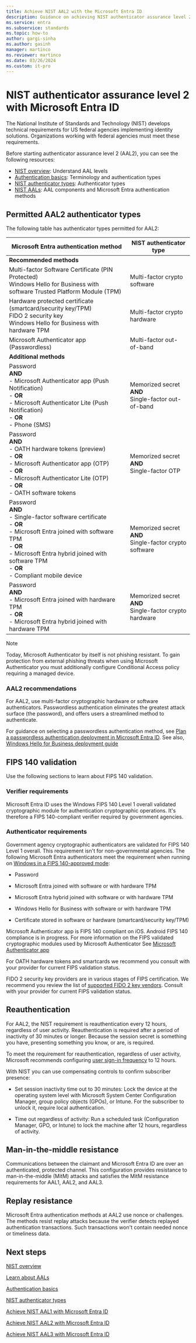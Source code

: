 ```yaml
---
title: Achieve NIST AAL2 with the Microsoft Entra ID
description: Guidance on achieving NIST authenticator assurance level 2 (AAL2) with Microsoft Entra ID.
ms.service: entra
ms.subservice: standards
ms.topic: how-to
author: gargi-sinha
ms.author: gasinh
manager: martinco
ms.reviewer: martinco
ms.date: 03/26/2024
ms.custom: it-pro
---
```


# NIST authenticator assurance level 2 with Microsoft Entra ID

The National Institute of Standards and Technology (NIST) develops technical requirements for US federal agencies implementing identity solutions. Organizations working with federal agencies must meet these requirements.

Before starting authenticator assurance level 2 (AAL2), you can see the following resources:

* [NIST overview](nist-overview.md): Understand AAL levels
* [Authentication basics](nist-authentication-basics.md): Terminology and authentication types
* [NIST authenticator types](nist-authenticator-types.md): Authenticator types
* [NIST AALs](nist-about-authenticator-assurance-levels.md): AAL components and Microsoft Entra authentication methods

## Permitted AAL2 authenticator types

The following table has authenticator types permitted for AAL2:

| Microsoft Entra authentication method| NIST authenticator type |
| - | - |
| **Recommended methods** |   |
| Multi-factor Software Certificate (PIN Protected) <br> Windows Hello for Business with software Trusted Platform Module (TPM)| Multi-factor crypto software |
| Hardware protected certificate (smartcard/security key/TPM) <br> FIDO 2 security key <br> Windows Hello for Business with hardware TPM | Multi-factor crypto hardware |
|Microsoft Authenticator app (Passwordless)  | Multi-factor out-of-band
| **Additional methods** |  |
| Password <br> **AND** <br>- Microsoft Authenticator app (Push Notification) <br>- **OR** <br>- Microsoft Authenticator Lite (Push Notification) <br>- **OR** <br>- Phone (SMS) | Memorized secret <br>**AND**<br> Single-factor out-of-band |
| Password <br> **AND** <br>- OATH hardware tokens (preview) <br>- **OR**<br>- Microsoft Authenticator app (OTP)<br>- **OR**<br>- Microsoft Authenticator Lite (OTP)<br>- **OR** <br>- OATH software tokens | Memorized secret <br>**AND** <br>Single-factor OTP|
| Password <br>**AND** <br>- Single-factor software certificate <br>- **OR**<br>- Microsoft Entra joined  with software TPM <br>- **OR**<br>- Microsoft Entra hybrid joined with software TPM  <br>- **OR**<br>- Compliant mobile device | Memorized secret <br>**AND**<br> Single-factor crypto software |
| Password <br>**AND**<br>- Microsoft Entra joined with hardware TPM <br>- **OR**<br>- Microsoft Entra hybrid joined with hardware TPM| Memorized secret <br>**AND**<br>Single-factor crypto hardware |

> [!NOTE]
> Today, Microsoft Authenticator by itself is not phishing resistant. To gain protection from external phishing threats when using Microsoft Authenticator you must additionally configure Conditional Access policy requiring a managed device.

### AAL2 recommendations

For AAL2, use multi-factor cryptographic hardware or software authenticators. Passwordless authentication eliminates the greatest attack surface (the password), and offers users a streamlined method to authenticate.

For guidance on selecting a passwordless authentication method, see [Plan a passwordless authentication deployment in Microsoft Entra ID](~/identity/authentication/howto-authentication-passwordless-deployment.md). See also, [Windows Hello for Business deployment guide](/windows/security/identity-protection/hello-for-business/hello-deployment-guide)

## FIPS 140 validation

Use the following sections to learn about FIPS 140 validation.

### Verifier requirements

Microsoft Entra ID uses the Windows FIPS 140 Level 1 overall validated cryptographic module for authentication cryptographic operations. It's therefore a FIPS 140-compliant verifier required by government agencies.

### Authenticator requirements

Government agency cryptographic authenticators are validated for FIPS 140 Level 1 overall. This requirement isn't for non-governmental agencies. The following Microsoft Entra authenticators meet the requirement when running on [Windows in a FIPS 140-approved mode](/windows/security/security-foundations/certification/fips-140-validation):

* Password

* Microsoft Entra joined with software or with hardware TPM

* Microsoft Entra hybrid joined with software or with hardware TPM

* Windows Hello for Business with software or with hardware TPM

* Certificate stored in software or hardware (smartcard/security key/TPM)

Microsoft Authenticator app is FIPS 140 compliant on iOS. Android FIPS 140 compliance is in progress. For more information on the FIPS validated cryptographic modules used by Microsoft Authenticator See [Microsoft Authenticator app](~/identity/authentication/concept-authentication-authenticator-app.md#fips-140-compliant-for-microsoft-entra-authentication)

For OATH hardware tokens and smartcards we recommend you consult with your provider for current FIPS validation status.

FIDO 2 security key providers are in various stages of FIPS certification. We recommend you review the list of [supported FIDO 2 key vendors](~/identity/authentication/concept-authentication-passwordless.md). Consult with your provider for current FIPS validation status.

## Reauthentication

For AAL2, the NIST requirement is reauthentication every 12 hours, regardless of user activity. Reauthentication is required after a period of inactivity of 30 minutes or longer. Because the session secret is something you have, presenting something you know, or are, is required.

To meet the requirement for reauthentication, regardless of user activity, Microsoft recommends configuring [user sign-in frequency](~/identity/conditional-access/howto-conditional-access-session-lifetime.md) to 12 hours.

With NIST you can use compensating controls to confirm subscriber presence:

* Set session inactivity time out to 30 minutes: Lock the device at the operating system level with Microsoft System Center Configuration Manager, group policy objects (GPOs), or Intune. For the subscriber to unlock it, require local authentication.

* Time out regardless of activity: Run a scheduled task (Configuration Manager, GPO, or Intune) to lock the machine after 12 hours, regardless of activity.

## Man-in-the-middle resistance

Communications between the claimant and Microsoft Entra ID are over an authenticated, protected channel. This configuration provides resistance to man-in-the-middle (MitM) attacks and satisfies the MitM resistance requirements for AAL1, AAL2, and AAL3.

## Replay resistance

Microsoft Entra authentication methods at AAL2 use nonce or challenges. The methods resist replay attacks because the verifier detects replayed authentication transactions. Such transactions won't contain needed nonce or timeliness data.

## Next steps

[NIST overview](nist-overview.md)

[Learn about AALs](nist-about-authenticator-assurance-levels.md)

[Authentication basics](nist-authentication-basics.md)

[NIST authenticator types](nist-authenticator-types.md)

[Achieve NIST AAL1 with Microsoft Entra ID](nist-authenticator-assurance-level-1.md)

[Achieve NIST AAL2 with Microsoft Entra ID](nist-authenticator-assurance-level-2.md)

[Achieve NIST AAL3 with Microsoft Entra ID](nist-authenticator-assurance-level-3.md)
